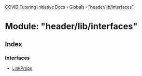 [COVID Tutoring Initiative Docs](../README.md) › [Globals](../globals.md) › ["header/lib/interfaces"](_header_lib_interfaces_.md)

# Module: "header/lib/interfaces"

## Index

### Interfaces

- [LinkProps](../interfaces/_header_lib_interfaces_.linkprops.md)
